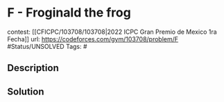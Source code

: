 # F - Froginald the frog

contest: [[CFICPC/103708/103708|2022 ICPC Gran Premio de Mexico 1ra Fecha]]
url: https://codeforces.com/gym/103708/problem/F
#Status/UNSOLVED
Tags: #

## Description

## Solution


